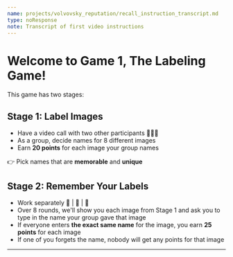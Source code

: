 ```yaml
---
name: projects/volvovsky_reputation/recall_instruction_transcript.md
type: noResponse
note: Transcript of first video instructions
---
```


# Welcome to Game 1, The Labeling Game!

This game has two stages:

## Stage 1: Label Images

- Have a video call with two other participants 👤👤👤
- As a group, decide names for 8 different images
- Earn **20 points** for each image your group names

👉 Pick names that are **memorable** and **unique**

## Stage 2: Remember Your Labels

- Work separately 👤 | 👤 | 👤
- Over 8 rounds, we'll show you each image from Stage 1 and ask you to type in the name your group gave that image
- If everyone enters **the exact same name** for the image, you earn **25 points** for each image
- If one of you forgets the name, nobody will get any points for that image

---
